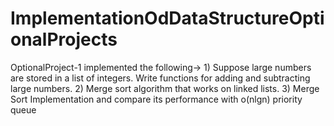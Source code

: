 # ImplementationOdDataStructureOptionalProjects
OptionalProject-1 implemented the following-> 1) Suppose large numbers are stored in a list of integers.  Write functions for adding and subtracting large numbers. 2) Merge sort algorithm that works on linked lists. 3) Merge Sort Implementation and compare its performance with o(nlgn) priority queue
